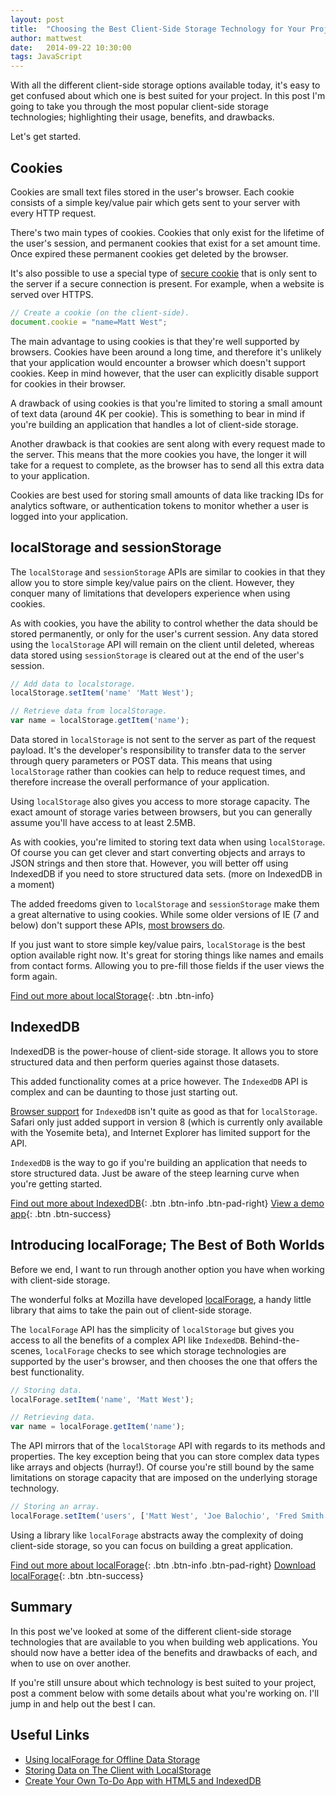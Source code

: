 ```yaml
---
layout: post
title:  "Choosing the Best Client-Side Storage Technology for Your Project"
author: mattwest
date:   2014-09-22 10:30:00
tags: JavaScript
---
```


With all the different client-side storage options available today, it's easy to get confused about which one is best suited for your project. In this post I'm going to take you through the most popular client-side storage technologies; highlighting their usage, benefits, and drawbacks.

Let's get started.


## Cookies

Cookies are small text files stored in the user's browser. Each cookie consists of a simple key/value pair which gets sent to your server with every HTTP request.

There's two main types of cookies. Cookies that only exist for the lifetime of the user's session, and permanent cookies that exist for a set amount time. Once expired these permanent cookies get deleted by the browser.

It's also possible to use a special type of [secure cookie](http://blog.teamtreehouse.com/how-to-create-totally-secure-cookies) that is only sent to the server if a secure connection is present. For example, when a website is served over HTTPS.

```js
// Create a cookie (on the client-side).
document.cookie = "name=Matt West";
```

The main advantage to using cookies is that they're well supported by browsers. Cookies have been around a long time, and therefore it's unlikely that your application would encounter a browser which doesn't support cookies. Keep in mind however, that the user can explicitly disable support for cookies in their browser.

A drawback of using cookies is that you're limited to storing a small amount of text data (around 4K per cookie). This is something to bear in mind if you're building an application that handles a lot of client-side storage.

Another drawback is that cookies are sent along with every request made to the server. This means that the more cookies you have, the longer it will take for a request to complete, as the browser has to send all this extra data to your application.

Cookies are best used for storing small amounts of data like tracking IDs for analytics software, or authentication tokens to monitor whether a user is logged into your application.


## localStorage and sessionStorage

The `localStorage` and `sessionStorage` APIs are similar to cookies in that they allow you to store simple key/value pairs on the client. However, they conquer many of limitations that developers experience when using cookies.

As with cookies, you have the ability to control whether the data should be stored permanently, or only for the user's current session. Any data stored using the `localStorage` API will remain on the client until deleted, whereas data stored using `sessionStorage` is cleared out at the end of the user's session.

```js
// Add data to localstorage.
localStorage.setItem('name' 'Matt West');

// Retrieve data from localStorage.
var name = localStorage.getItem('name');
```

Data stored in `localStorage` is not sent to the server as part of the request payload. It's the developer's responsibility to transfer data to the server through query parameters or POST data. This means that using `localStorage` rather than cookies can help to reduce request times, and therefore increase the overall performance of your application.

Using `localStorage` also gives you access to more storage capacity. The exact amount of storage varies between browsers, but you can generally assume you'll have access to at least 2.5MB.

As with cookies, you're limited to storing text data when using `localStorage`. Of course you can get clever and start converting objects and arrays to JSON strings and then store that. However, you will better off using IndexedDB if you need to store structured data sets. (more on IndexedDB in a moment)

The added freedoms given to `localStorage` and `sessionStorage` make them a great alternative to using cookies. While some older versions of IE (7 and below) don't support these APIs, [most browsers do](http://caniuse.com/#feat=namevalue-storage).

If you just want to store simple key/value pairs, `localStorage` is the best option available right now. It's great for storing things like names and emails from contact forms. Allowing you to pre-fill those fields if the user views the form again.

[Find out more about localStorage](http://blog.teamtreehouse.com/storing-data-on-the-client-with-localstorage){: .btn .btn-info}


## IndexedDB

IndexedDB is the power-house of client-side storage. It allows you to store structured data and then perform queries against those datasets.

This added functionality comes at a price however. The `IndexedDB` API is complex and can be daunting to those just starting out.

[Browser support](http://caniuse.com/#feat=indexeddb) for `IndexedDB` isn't quite as good as that for `localStorage`. Safari only just added support in version 8 (which is currently only available with the Yosemite beta), and Internet Explorer has limited support for the API.

`IndexedDB` is the way to go if you're building an application that needs to store structured data. Just be aware of the steep learning curve when you're getting started.

[Find out more about IndexedDB](http://blog.teamtreehouse.com/create-your-own-to-do-app-with-html5-and-indexeddb){: .btn .btn-info .btn-pad-right} [View a demo app](http://codepen.io/matt-west/pen/hndAJ){: .btn .btn-success}


## Introducing localForage; The Best of Both Worlds

Before we end, I want to run through another option you have when working with client-side storage.

The wonderful folks at Mozilla have developed [localForage](http://mozilla.github.io/localForage/), a handy little library that aims to take the pain out of client-side storage.

The `localForage` API has the simplicity of `localStorage` but gives you access to all the benefits of a complex API like `IndexedDB`. Behind-the-scenes, `localForage` checks to see which storage technologies are supported by the user's browser, and then chooses the one that offers the best functionality.

```js
// Storing data.
localForage.setItem('name', 'Matt West');

// Retrieving data.
var name = localForage.getItem('name');
```

The API mirrors that of the `localStorage` API with regards to its methods and properties. The key exception being that you can store complex data types like arrays and objects (hurray!). Of course you're still bound by the same limitations on storage capacity that are imposed on the underlying storage technology.

```js
// Storing an array.
localForage.setItem('users', ['Matt West', 'Joe Balochio', 'Fred Smith']);
```

Using a library like `localForage` abstracts away the complexity of doing client-side storage, so you can focus on building a great application.

[Find out more about localForage](http://blog.teamtreehouse.com/using-localforage-offline-data-storage){: .btn .btn-info .btn-pad-right} [Download localForage](http://mozilla.github.io/localForage/){: .btn .btn-success}


## Summary

In this post we've looked at some of the different client-side storage technologies that are available to you when building web applications. You should now have a better idea of the benefits and drawbacks of each, and when to use on over another.

If you're still unsure about which technology is best suited to your project, post a comment below with some details about what you're working on. I'll jump in and help out the best I can.


## Useful Links

* [Using localForage for Offline Data Storage](http://blog.teamtreehouse.com/using-localforage-offline-data-storage)
* [Storing Data on The Client with LocalStorage](http://blog.teamtreehouse.com/storing-data-on-the-client-with-localstorage)
* [Create Your Own To-Do App with HTML5 and IndexedDB](http://blog.teamtreehouse.com/create-your-own-to-do-app-with-html5-and-indexeddb)

